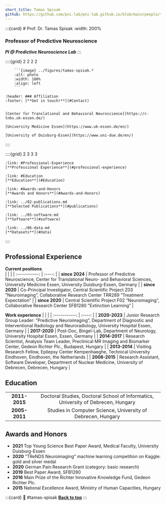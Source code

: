 ```yaml
---
short_title: Tamas Spisak
github: https://github.com/pni-lab/pni-lab.github.io/blob/main/people/tamas-spisak.md
---
```


:::{card} # Prof.  Dr. Tamas Spisak
:width: 200%
### **Professor of Predictive Neuroscience**

***PI @ Predictive Neuroscience Lab***
:::

::::{grid} 2 2 2 2

```{card}
    ```{image} ../figures/tamas-spisak.*
    :alt: photo
    :width: 100%
    :align: left
    ```
```

```{card}
:header: ### Affiliation
:footer: [**Get in touch!**](#Contact)


[Center for Translational and Behavioral Neuroscience](https://c-tnbs.uk-essen.de/)

[University Medicine Essen](https://www.uk-essen.de/en/)

[University of Duisburg-Essen](https://www.uni-due.de/en/)

```
::::


::::{grid} 2 3 3 3

```{card}
:link: #Professional-Experience
[**Professional Experience**](#professional-experience)
```

```{card}
:link: #Education
[**Education**](#Education)
```

```{card}
:link: #Awards-and-Honors
[**Awards and Honors**](#Awards-and-Honors)
```

```{card}
:link: ../02-publications.md
[**Selected Publications**](#publications)
```

```{card}
:link: ../05-software.md
[**Software**](#software)
```

```{card}
:link: ../06-data.md
[**Datasets**](#data)
```

::::


## Professional Experience

**Current positions**   
|               |        | 
| :-----------: | :----: | 
| **since 2024**            | Professor of Predictive Neuroscience, Center for Translational Neuro- and Behavioral Sciences, University Medicine Essen, University Duisburg-Essen, Germany      | 
| **since 2020**            | Co-Principal Investigator, Central Scientific Project Z03 ”Neuroimaging”, Collaborative Research Center TRR289 ”Treatment Expectation”      | 
| **since 2020**            | Central Scientific Project F02 ”Neuroimaging”, Collaborative Research Center SFB1280 ”Extinction Learning”      | 

**Work experience**
|               |        | 
| :-----------: | :----: | 
| **2020-2023**            | Junior Research Group Leader: ”Predictive Neuroimaging”, Department of Diagnostic and Interventional Radiology and Neuroradiology, University Hospital Essen, Germany      | 
| **2017-2020**            | Post-Doc, Bingel-Lab, Department of Neurology, University Hospital Essen, Essen, Germany      | 
| **2014-2017**            | Research Scientist, Analysis Team Leader, Preclinical MR Imaging and Biomarker Center, Gedeon Richter Plc., Budapest, Hungary      | 
| **2013-2014**            | Visiting Research Fellow, Epilepsy Center Kempenhaeghe, Technical University Eindhoven, Eindhoven, the Netherlands     | 
| **2008-2015**           | Research Assistant, Software Developer, Department of Nuclear Medicine, University of Debrecen, Debrecen, Hungary     | 

## Education
|               |        | 
| :-----------: | :----: | 
| **2011-2015**             | Doctoral Studies, Doctoral School of Informatics, University of Debrecen, Hungary      | 
| **2005-2011**            | Studies in Computer Science, University of Debrecen, Hungary      | 


## Awards and Honors

- **2021** Top Young Science Best Paper Award,
Medical Faculty, University Duisburg-Essen
- **2020** ”TReNDS Neuroimaging” machine learning competition on Kaggle:
gold and silver medal
- **2020** German Pain Research Grant (category: basic research)
- **2019** Best Paper Award, SFB1280
- **2016** Main Prize of the Richter Innovative Knowledge Fund,
Gedeon Richter Plc.
- **2015** National Excellence Award, Ministry of Human Capacities, Hungary



:::{card}
:link: #tamas-spisak
[**Back to top**](#tamas-spisak)
:::